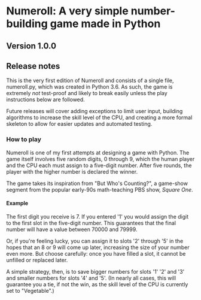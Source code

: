 # Numeroll: A very simple number-building game made in Python
## Version 1.0.0

## Release notes
This is the very first edition of Numeroll and consists of a single file, numeroll.py, which was created in Python 3.6. As such, the game is extremely _not_ test-proof and likely to break easily unless the play instructions below are followed.

Future releases will cover adding exceptions to limit user input, building algorithms to increase the skill level of the CPU, and creating a more formal skeleton to allow for easier updates and automated testing.

### How to play
Numeroll is one of my first attempts at designing a game with Python. The game itself involves five random digits, 0 through 9, which the human player and the CPU each must assign to a five-digit number. After five rounds, the player with the higher number is declared the winner.

The game takes its inspiration from "But Who's Counting?", a game-show segment from the popular early-90s math-teaching PBS show, _Square One_.

#### Example
The first digit you receive is 7. If you entered '1' you would assign the digit to the first slot in the five-digit number. This guarantees that the final number will have a value between 70000 and 79999.

Or, if you're feeling lucky, you can assign it to slots '2' through '5' in the hopes that an 8 or 9 will come up later, increasing the size of your number even more. But choose carefully: once you have filled a slot, it cannot be unfilled or replaced later.

A simple strategy, then, is to save bigger numbers for slots '1' '2' and '3' and smaller numbers for slots '4' and '5'. (In nearly all cases, this will guarantee you a tie, if not the win, as the skill level of the CPU is currently set to "Vegetable".)